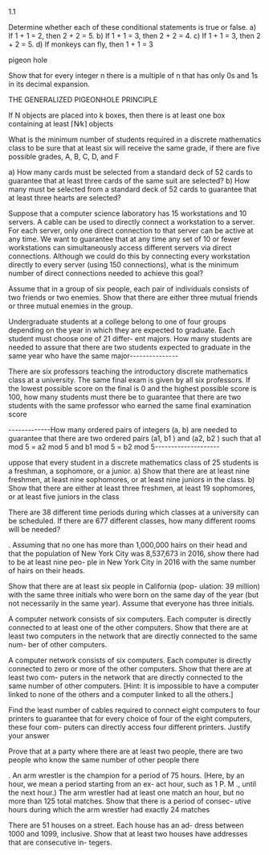 1.1

 Determine whether each of these conditional statements
is true or false.
a) If 1 + 1 = 2, then 2 + 2 = 5.
b) If 1 + 1 = 3, then 2 + 2 = 4.
c) If 1 + 1 = 3, then 2 + 2 = 5.
d) If monkeys can fly, then 1 + 1 = 3

pigeon hole

Show that for every integer n there is a multiple of n that has only 0s and 1s in its decimal
expansion.

THE GENERALIZED PIGEONHOLE PRINCIPLE 

If N objects are placed into k
boxes, then there is at least one box containing at least ⌈N∕k⌉ objects

What is the minimum number of students required in a discrete mathematics class to be sure
that at least six will receive the same grade, if there are five possible grades, A, B, C, D, and F

a) How many cards must be selected from a standard deck of 52 cards to guarantee that at least
three cards of the same suit are selected?
b) How many must be selected from a standard deck of 52 cards to guarantee that at least three
hearts are selected?

Suppose that a computer science laboratory has 15 workstations and 10 servers. A cable can be
used to directly connect a workstation to a server. For each server, only one direct connection to
that server can be active at any time. We want to guarantee that at any time any set of 10 or fewer
workstations can simultaneously access different servers via direct connections. Although we
could do this by connecting every workstation directly to every server (using 150 connections),
what is the minimum number of direct connections needed to achieve this goal?

 Assume that in a group of six people, each pair of individuals consists of two friends or two
enemies. Show that there are either three mutual friends or three mutual enemies in the group.

Undergraduate students at a college belong to one of four
groups depending on the year in which they are expected
to graduate. Each student must choose one of 21 differ-
ent majors. How many students are needed to assure that
there are two students expected to graduate in the same
year who have the same major---------------

There are six professors teaching the introductory discrete mathematics class at a university. The same final exam is given by all six professors. If the lowest possible score on the final is 0 and the highest possible score is 100, how many students must there be to guarantee that there are two students with the same professor who earned the same final examination score

-------------How many ordered pairs of integers (a, b) are
needed to guarantee that there are two ordered pairs
(a1, b1 ) and (a2, b2 ) such that a1 mod 5 = a2 mod 5
and b1 mod 5 = b2 mod 5--------------------

uppose that every student in a discrete mathematics
class of 25 students is a freshman, a sophomore, or a
junior.
a) Show that there are at least nine freshmen, at least
nine sophomores, or at least nine juniors in the class.
b) Show that there are either at least three freshmen, at
least 19 sophomores, or at least five juniors in the
class

There are 38 different time periods during which classes
at a university can be scheduled. If there are 677 different
classes, how many different rooms will be needed?

. Assuming that no one has more than 1,000,000 hairs on
their head and that the population of New York City was
8,537,673 in 2016, show there had to be at least nine peo-
ple in New York City in 2016 with the same number of
hairs on their heads.

 Show that there are at least six people in California (pop-
ulation: 39 million) with the same three initials who were
born on the same day of the year (but not necessarily in
the same year). Assume that everyone has three initials.

A computer network consists of six computers. Each
computer is directly connected to at least one of the other
computers. Show that there are at least two computers in
the network that are directly connected to the same num-
ber of other computers.

A computer network consists of six computers. Each
computer is directly connected to zero or more of the
other computers. Show that there are at least two com-
puters in the network that are directly connected to the
same number of other computers. [Hint: It is impossible
to have a computer linked to none of the others and a
computer linked to all the others.]


 Find the least number of cables required to connect eight
computers to four printers to guarantee that for every
choice of four of the eight computers, these four com-
puters can directly access four different printers. Justify
your answer

Prove that at a party where there are at least two people,
there are two people who know the same number of other
people there

. An arm wrestler is the champion for a period of 75 hours.
(Here, by an hour, we mean a period starting from an ex-
act hour, such as 1 P. M ., until the next hour.) The arm
wrestler had at least one match an hour, but no more than
125 total matches. Show that there is a period of consec-
utive hours during which the arm wrestler had exactly 24
matches

There are 51 houses on a street. Each house has an ad-
dress between 1000 and 1099, inclusive. Show that at
least two houses have addresses that are consecutive in-
tegers.
